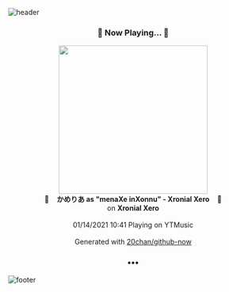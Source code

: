![header](https://capsule-render.vercel.app/api?type=wave&height=170&section=header&text=Hi.%20I'm%20SHIFT&fontColor=090707&fontAlignX=45&fontAlignY=65&fontSize=100)

<h3 align="center">🎵 Now Playing... 🎵</h3>
<p align="center">
  <a href="https://music.youtube.com/channel/UCVl4Pxo4uyd6K3eoFsgdtBQ">
    <img width="300" src="https://lh3.googleusercontent.com/X1OrpvJSTRrxwJaSFas-uEGAwu9JxL5UCvaqdUKdLfwrzOPzCUzZDe6EpkafgXXYcRf49rHRincMQSPkaQ">
  </a>
  <br>
  🎵&nbsp&nbsp&nbsp <b>かめりあ as "menaXe inXonnu" - Xronial Xero</b> &nbsp&nbsp&nbsp🎵
  <br>
  on <b>Xronial Xero</b>
  
  <br />
  <br />
  01/14/2021 10:41 Playing on YTMusic
  <br />
  <br />
  Generated with <a href="https://github.com/20chan/github-now">20chan/github-now</a>
</p>

<h3 align="center">•••</h3>

![footer](https://capsule-render.vercel.app/api?type=wave&height=150&section=footer)
